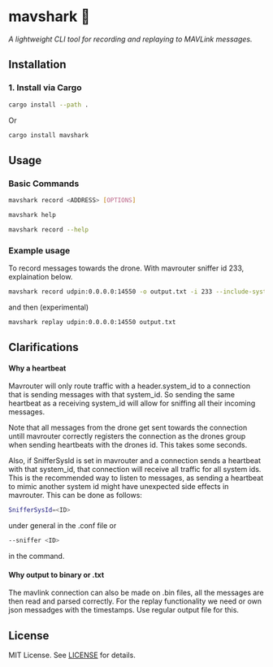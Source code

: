 # **mavshark** 🦈

_A lightweight CLI tool for recording and replaying to MAVLink messages._

## **Installation**

### **1. Install via Cargo**

```sh
cargo install --path .
```

Or

```sh
cargo install mavshark
```

## **Usage**

### **Basic Commands**

```sh
mavshark record <ADDRESS> [OPTIONS]
```

```sh
mavshark help
```

```sh
mavshark record --help
```

### **Example usage**
To record messages towards the drone. With mavrouter sniffer id 233, explaination below.

```sh
mavshark record udpin:0.0.0.0:14550 -o output.txt -i 233 --include-system-id 1
```

and then (experimental)

```sh
mavshark replay udpin:0.0.0.0:14550 output.txt
```

## Clarifications

#### Why a heartbeat

Mavrouter will only route traffic with a header.system_id to a connection that is sending messages with that system_id. So sending the same heartbeat as a receiving system_id will allow for sniffing all their incoming messages. 

Note that all messages from the drone get sent towards the connection untill mavrouter correctly registers the connection as the drones group when sending heartbeats with the drones id. This takes some seconds. 

Also, if SnifferSysId is set in mavrouter and a connection sends a heartbeat with that system_id, that connection will receive all traffic for all system ids. This is the recommended way to listen to messages, as sending a heartbeat to mimic another system id might have unexpected side effects in mavrouter. This can be done as follows:
```sh
SnifferSysId=<ID>
```
under general in the .conf file or

```sh
--sniffer <ID>
```

in the command.

#### Why output to binary or .txt

The mavlink connection can also be made on .bin files, all the messages are then read and parsed correctly.
For the replay functionality we need or own json messadges with the timestamps. Use regular output file for this.

## **License**

MIT License. See [LICENSE](LICENSE) for details.
